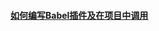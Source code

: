 
#### <a href="https://github.com/kongzhi0707/front-end-learn/blob/master/babel/babelPlugin.md">如何编写Babel插件及在项目中调用</a>